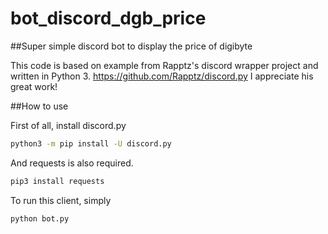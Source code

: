# bot_discord_dgb_price
##Super simple discord bot to display the price of digibyte

This code is based on example from Rapptz's discord wrapper project and written in Python 3.
https://github.com/Rapptz/discord.py
I appreciate his great work!

##How to use

First of all, install discord.py
```sh
python3 -m pip install -U discord.py
```

And requests is also required.
```sh
pip3 install requests
```

To run this client, simply
```sh
python bot.py
```
